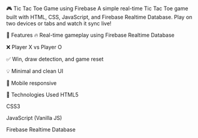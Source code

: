 🎮 Tic Tac Toe Game using Firebase
A simple real-time Tic Tac Toe game built with HTML, CSS, JavaScript, and Firebase Realtime Database. Play on two devices or tabs and watch it sync live!

🚀 Features
🔥 Real-time gameplay using Firebase Realtime Database

❌ Player X vs Player O

✅ Win, draw detection, and game reset

💡 Minimal and clean UI

📱 Mobile responsive

🧾 Technologies Used
HTML5

CSS3

JavaScript (Vanilla JS)

Firebase Realtime Database
